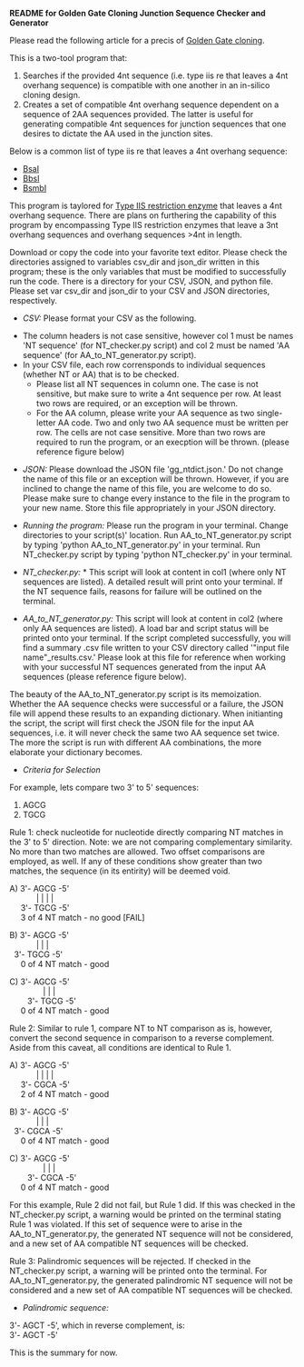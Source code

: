 **README for Golden Gate Cloning Junction Sequence Checker and Generator**

Please read the following article for a precis of [Golden Gate cloning](https://en.wikipedia.org/wiki/Golden_Gate_Cloning).

This is a two-tool program that:
1) Searches if the provided 4nt sequence (i.e. type iis re that leaves a 4nt overhang sequence) is compatible with one another in an in-silico cloning design.
2) Creates a set of compatible 4nt overhang sequence dependent on a sequence of 2AA sequences provided. The latter is useful for generating compatible 4nt sequences for junction sequences that one desires to dictate the AA used in the junction sites.

Below is a common list of type iis re that leaves a 4nt overhang sequence:
- [BsaI](https://www.neb.com/products/r0535-bsai#Product%20Information)
- [BbsI](https://www.neb.com/products/r0539-bbsi#Product%20Information)
- [BsmbI](https://www.neb.com/products/r0580-bsmbi#Product%20Information)

This program is taylored for [Type IIS restriction enzyme](https://www.thermofisher.com/us/en/home/life-science/cloning/restriction-enzyme-digestion-and-ligation/restriction-enzyme-cloning/anza-restriction-enzyme-system/type-iis-restriction-enzymes.html) that leaves a 4nt overhang sequence. There are plans on furthering the capability of this program by encompassing Type IIS restriction enzymes that leave a 3nt overhang sequences and overhang sequences >4nt in length.

Download or copy the code into your favorite text editor. Please check the directories assigned to variables csv_dir and json_dir written in this program; these is the only variables that must be modified to successfully run the code. There is a directory for your CSV, JSON, and python file. Please set var csv_dir and json_dir to your CSV and JSON directories, respectively.

* *CSV:* Please format your CSV as the following. <br>
- The column headers is not case sensitive, however col 1 must be names 'NT sequence' (for NT_checker.py script) and col 2 must be named 'AA sequence' (for AA_to_NT_generator.py script). 
- In your CSV file, each row corrensponds to individual sequences (whether NT or AA) that is to be checked. 
    - Please list all NT sequences in column one. The case is not sensitive, but make sure to write a 4nt sequence per row. At least two rows are required, or an exception will be thrown.
    - For the AA column, please write your AA sequence as two single-letter AA code. Two and only two AA sequence must be written per row. The cells are not case sensitive. More than two rows are required to run the program, or an execption will be thrown. (please reference figure below)

* *JSON:* Please download the JSON file 'gg_ntdict.json.' Do not change the name of this file or an exception will be thrown. However, if you are inclined to change the name of this file, you are welcome to do so. Please make sure to change every instance to the file in the program to your new name. Store this file appropriately in your JSON directory.

* *Running the program:* Please run the program in your terminal. Change directories to your script(s)' location. Run AA_to_NT_generator.py script by typing 'python AA_to_NT_generator.py' in your terminal. Run NT_checker.py script by typing 'python NT_checker.py' in your terminal.

* *NT_checker.py:* * This script will look at content in col1 (where only NT sequences are listed). A detailed result will print onto your terminal. If the NT sequence fails, reasons for failure will be outlined on the terminal. 

* *AA_to_NT_generator.py:* This script will look at content in col2 (where only AA sequences are listed). A load bar and script status will be printed onto your terminal. If the script completed successfully, you will find a summary .csv file written to your CSV directory called '"input file name"_results.csv.' Please look at this file for reference when working with your successful NT sequences generated from the input AA sequences (please reference figure below).

The beauty of the AA_to_NT_generator.py script is its memoization. Whether the AA sequence checks were successful or a failure, the JSON file will append these results to an expanding dictionary. When initianting the script, the script will first check the JSON file for the input AA sequences, i.e. it will never check the same two AA sequence set twice. The more the script is run with different AA combinations, the more elaborate your dictionary becomes.

* *Criteria for Selection* 

For example, lets compare two 3' to 5' sequences:
1) AGCG
2) TGCG


Rule 1: check nucleotide for nucleotide directly comparing NT matches in the 3' to 5' direction. Note: we are not comparing complementary similarity. No more than two matches are allowed. Two offset comparisons are employed, as well. If any of these conditions show greater than two matches, the sequence (in its entirity) will be deemed void.

A) 3'- AGCG -5'<br>
&nbsp;&nbsp;&nbsp;&nbsp;&nbsp;&nbsp;&nbsp;&nbsp;&nbsp;&nbsp;&nbsp; |  |  |  |<br>
    &nbsp;&nbsp;&nbsp;&nbsp; 3'- TGCG -5'<br>
     &nbsp;&nbsp;&nbsp;&nbsp;&nbsp;3 of 4 NT match - no good [FAIL]<br>

B) 3'- AGCG -5'<br>
  &nbsp;&nbsp;&nbsp;&nbsp;&nbsp;&nbsp;&nbsp;&nbsp;&nbsp;&nbsp;&nbsp;           |  |  |<br>
      &nbsp;&nbsp;3'-    TGCG -5'<br>
     &nbsp;&nbsp;&nbsp;&nbsp;&nbsp;0 of 4 NT match - good<br>

C) 3'-    AGCG -5'<br>
   &nbsp;&nbsp;&nbsp;&nbsp;&nbsp;&nbsp;&nbsp;&nbsp;&nbsp;&nbsp;&nbsp;&nbsp;&nbsp;&nbsp;          |  |  |<br>
      &nbsp;&nbsp;&nbsp;&nbsp;&nbsp;&nbsp;&nbsp;&nbsp;3'- TGCG    -5'<br>
     &nbsp;&nbsp;&nbsp;&nbsp;&nbsp;0 of 4 NT match - good<br>


Rule 2: Similar to rule 1, compare NT to NT comparison as is, however, convert the second sequence in comparison to a reverse complement. Aside from this caveat, all conditions are identical to Rule 1.

A) 3'- AGCG -5'<br>
       &nbsp;&nbsp;&nbsp;&nbsp;&nbsp;&nbsp;&nbsp;&nbsp;&nbsp;&nbsp;&nbsp;   |  |  |  |<br>
     &nbsp;&nbsp;&nbsp;&nbsp;&nbsp;3'- CGCA -5'<br>
     &nbsp;&nbsp;&nbsp;&nbsp;&nbsp;2 of 4 NT match - good<br>

B) 3'- AGCG -5'<br>
        &nbsp;&nbsp;&nbsp;&nbsp;&nbsp;&nbsp;&nbsp;&nbsp;&nbsp;&nbsp;&nbsp;      |  |  |<br>
      &nbsp;&nbsp;3'-    CGCA -5'<br>
     &nbsp;&nbsp;&nbsp;&nbsp;&nbsp;0 of 4 NT match - good<br>

C) 3'-    AGCG -5'<br>
         &nbsp;&nbsp;&nbsp;&nbsp;&nbsp;&nbsp;&nbsp;&nbsp;&nbsp;&nbsp;&nbsp;&nbsp;&nbsp;&nbsp;     |  |  |<br>
      &nbsp;&nbsp;&nbsp;&nbsp;&nbsp;&nbsp;&nbsp;&nbsp;3'- CGCA    -5'<br>
       &nbsp;&nbsp;&nbsp;&nbsp;&nbsp;0 of 4 NT match - good<br>

For this example, Rule 2 did not fail, but Rule 1 did. If this was checked in the NT_checker.py script, a warning would be printed on the terminal stating Rule 1 was violated. 
If this set of sequence were to arise in the AA_to_NT_generator.py, the generated NT sequence will not be considered, and a new set of AA compatible NT sequences will be checked.

Rule 3: Palindromic sequences will be rejected. If checked in the NT_checker.py script, a warning will be printed onto the terminal. For AA_to_NT_generator.py, the generated palindromic NT sequence will not be considered and a new set of AA compatible NT sequences will be checked.

* *Palindromic sequence:* 

3'- AGCT -5', which in reverse complement, is: <br>
3'- AGCT -5'

This is the summary for now.
